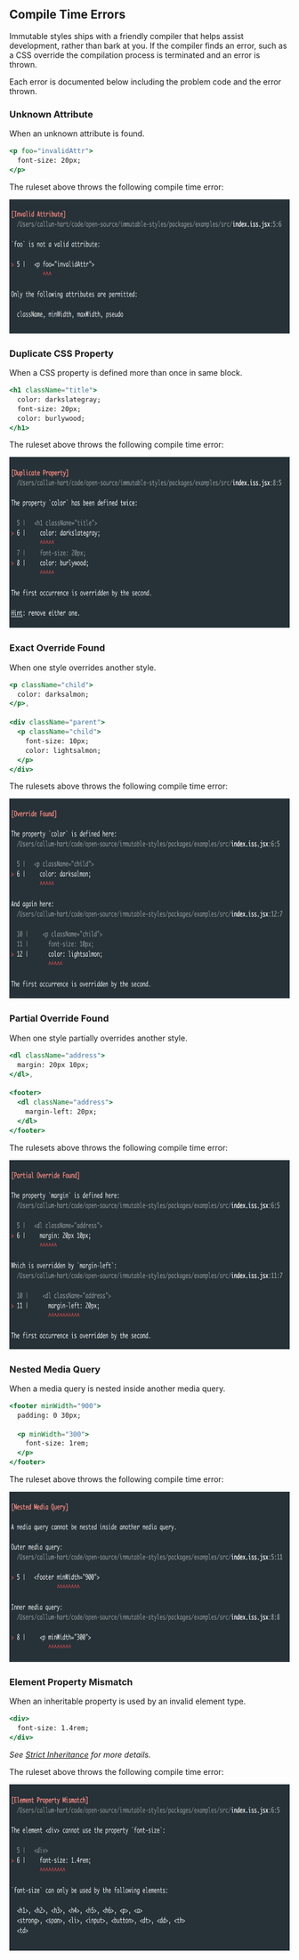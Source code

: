 ## Compile Time Errors

Immutable styles ships with a friendly compiler that helps assist development, rather than bark at you. If the compiler finds an error, such as a CSS override the compilation process is terminated and an error is thrown.

Each error is documented below including the problem code and the error thrown.

### Unknown Attribute

When an unknown attribute is found.

```jsx
<p foo="invalidAttr">
  font-size: 20px;
</p>
```

The ruleset above throws the following compile time error:

<p align="center">
  <img src="../docs/_images/UnknownAttribute.png"
    width="780px"
    height="241px"
    alt="Unknown Attribute compile time error"
    title="Unknown Attribute compile time error"
  />
</p>

### Duplicate CSS Property

When a CSS property is defined more than once in same block.

```jsx
<h1 className="title">
  color: darkslategray;
  font-size: 20px;
  color: burlywood;
</h1>
```

The ruleset above throws the following compile time error:

<p align="center">
  <img src="../docs/_images/DuplicateCSSProperty.png"
    width="780px"
    height="307px"
    alt="Duplicate CSS Property compile time error"
    title="Duplicate CSS Property compile time error"
  />
</p>

### Exact Override Found

When one style overrides another style.

```jsx
<p className="child">
  color: darksalmon;
</p>,

<div className="parent">
  <p className="child">
    font-size: 10px;
    color: lightsalmon;
  </p>
</div>
```

The rulesets above throws the following compile time error:

<p align="center">
  <img src="../docs/_images/ExactOverrideFound.png"
    width="785px"
    height="359px"
    alt="Exact Override Found compile time error"
    title="Exact Override Found compile time error"
  />
</p>

### Partial Override Found

When one style partially overrides another style.

```jsx
<dl className="address">
  margin: 20px 10px;
</dl>,

<footer>
  <dl className="address">
    margin-left: 20px;
  </dl>
</footer>
```

The rulesets above throws the following compile time error:

<p align="center">
  <img src="../docs/_images/PartialOverrideFound.png"
    width="785px"
    height="340px"
    alt="Partial Override Found compile time error"
    title="Partial Override Found compile time error"
  />
</p>

### Nested Media Query

When a media query is nested inside another media query.

```jsx
<footer minWidth="900">
  padding: 0 30px;

  <p minWidth="300">
    font-size: 1rem;
  </p>
</footer>
```

The ruleset above throws the following compile time error:

<p align="center">
  <img src="../docs/_images/NestedMediaQuery.png"
    width="785px"
    height="306px"
    alt="Nested Media Query compile time error"
    title="Nested Media Query compile time error"
  />
</p>

### Element Property Mismatch

When an inheritable property is used by an invalid element type.

```jsx
<div>
  font-size: 1.4rem;
</div>
```

*See [Strict Inheritance]() for more details.*

The ruleset above throws the following compile time error:

<p align="center">
  <img src="../docs/_images/ElementPropertyMismatch.png"
    width="785px"
    height="299px"
    alt="Element Property Mismatch compile time error"
    title="Element Property Mismatch compile time error"
  />
</p>
